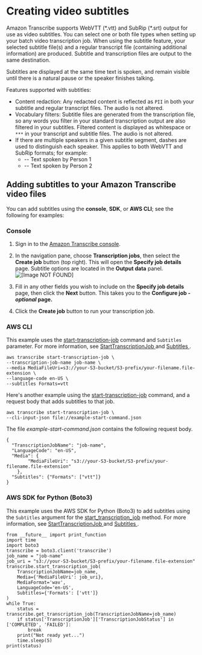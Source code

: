 # Creating video subtitles<a name="subtitles"></a>

Amazon Transcribe supports WebVTT \(\*\.vtt\) and SubRip \(\*\.srt\) output for use as video subtitles\. You can select one or both file types when setting up your batch video transcription job\. When using the subtitle feature, your selected subtitle file\(s\) and a regular transcript file \(containing additional information\) are produced\. Subtitle and transcription files are output to the same destination\.

Subtitles are displayed at the same time text is spoken, and remain visible until there is a natural pause or the speaker finishes talking\.

Features supported with subtitles:
+ Content redaction: Any redacted content is reflected as `PII` in both your subtitle and regular transcript files\. The audio is not altered\.
+ Vocabulary filters: Subtitle files are generated from the transcription file, so any words you filter in your standard transcription output are also filtered in your subtitles\. Filtered content is displayed as whitespace or `***` in your transcript and subtitle files\. The audio is not altered\.
+ If there are multiple speakers in a given subtitle segment, dashes are used to distinguish each speaker\. This applies to both WebVTT and SubRip formats; for example:
  + \-\- Text spoken by Person 1
  + \-\- Text spoken by Person 2

## Adding subtitles to your Amazon Transcribe video files<a name="subtitles-how-to"></a>

You can add subtitles using the **console**, **SDK**, or **AWS CLI**; see the following for examples:

### Console<a name="subtitles-howto-console"></a>

1. Sign in to the [Amazon Transcribe console](https://console.aws.amazon.com/transcribe/)\.

1. In the navigation pane, choose **Transcription jobs**, then select the **Create job** button \(top right\)\. This will open the **Specify job details** page\. Subtitle options are located in the **Output data** panel\.  
![\[Image NOT FOUND\]](http://docs.aws.amazon.com/transcribe/latest/dg/images/subtitles.png)

1. Fill in any other fields you wish to include on the **Specify job details** page, then click the **Next** button\. This takes you to the **Configure job \- *optional* page\.**

1. Click the **Create job** button to run your transcription job\. 

### AWS CLI<a name="subtitles-howto-cli"></a>

This example uses the [start\-transcription\-job](https://awscli.amazonaws.com/v2/documentation/api/latest/reference/transcribe/start-transcription-job.html) command and `Subtitles` parameter\. For more information, see [ StartTranscriptionJob ](API_StartTranscriptionJob.md) and [ Subtitles ](API_Subtitles.md)\.

```
aws transcribe start-transcription-job \
--transcription-job-name job-name \
--media MediaFileUri=s3://your-S3-bucket/S3-prefix/your-filename.file-extension \
--language-code en-US \
--subtitles Formats=vtt
```

Here's another example using the [start\-transcription\-job](https://awscli.amazonaws.com/v2/documentation/api/latest/reference/transcribe/start-transcription-job.html) command, and a request body that adds subtitles to that job\.

```
aws transcribe start-transcription-job \
--cli-input-json file://example-start-command.json
```

The file *example\-start\-command\.json* contains the following request body\.

```
{
  "TranscriptionJobName": "job-name",
  "LanguageCode": "en-US",
  "Media": {
        "MediaFileUri": "s3://your-S3-bucket/S3-prefix/your-filename.file-extension"
    },
  "Subtitles": {"Formats": ["vtt"]}
}
```

### AWS SDK for Python \(Boto3\)<a name="subtitles-howto-sdk"></a>

This example uses the AWS SDK for Python \(Boto3\) to add subtitles using the `Subtitles` argument for the [start\_transcription\_job](https://boto3.amazonaws.com/v1/documentation/api/latest/reference/services/transcribe.html#TranscribeService.Client.start_transcription_job) method\. For more information, see [ StartTranscriptionJob ](API_StartTranscriptionJob.md) and [ Subtitles ](API_Subtitles.md)\.

```
from __future__ import print_function
import time
import boto3
transcribe = boto3.client('transcribe')
job_name = "job-name"
job_uri = "s3://your-S3-bucket/S3-prefix/your-filename.file-extension"
transcribe.start_transcription_job(
    TranscriptionJobName=job_name,
    Media={'MediaFileUri': job_uri},
    MediaFormat='wav',
    LanguageCode='en-US', 
    Subtitles={'Formats': ['vtt']}
)
while True:
    status = transcribe.get_transcription_job(TranscriptionJobName=job_name)
    if status['TranscriptionJob']['TranscriptionJobStatus'] in ['COMPLETED', 'FAILED']:
        break
    print("Not ready yet...")
    time.sleep(5)
print(status)
```